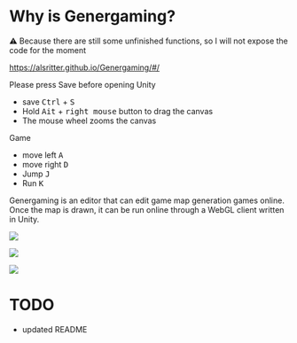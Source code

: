 # Why is Genergaming?

⚠ Because there are still some unfinished functions, so I will not expose the code for the moment

https://alsritter.github.io/Genergaming/#/

Please press Save before opening Unity

* save <kbd>Ctrl</kbd> + <kbd>S</kbd>
* Hold <kbd>Ait</kbd> + <kbd>right mouse</kbd> button to drag the canvas
* The mouse wheel zooms the canvas

Game

* move left <kbd>A</kbd>
* move right <kbd>D</kbd>
* Jump <kbd>J</kbd>
* Run <kbd>K</kbd>


Genergaming is an editor that can edit game map generation games online. Once the map is drawn, it can be run online through a WebGL client written in Unity.

![](https://images.alsritter.icu/images/2021/09/26/30aeda9936f5fccfb7a50fa057b460e.png)

![](https://images.alsritter.icu/images/2021/09/26/8ed9de583cf5427a624ad3880283ca1.png)

![](https://images.alsritter.icu/images/2021/09/26/428493622e7fb0e5bf76715c05af3e0.png)

# TODO

* updated README
